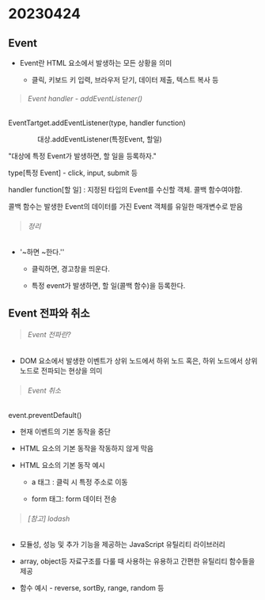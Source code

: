 # 20230424



## Event

- Event란 HTML 요소에서 발생하는 모든 상황을 의미
  
  - 클릭, 키보드 키 입력, 브라우저 닫기, 데이터 제출, 텍스트 복사 등

> ###### Event handler - addEventListener()

EventTartget.addEventListener(type, handler function)

               대상.addEventListener(특정Event, 할일)

"대상에 특정 Event가 발생하면, 할 일을 등록하자."

type[특정 Event] - click, input, submit 등 

handler function[할 일] : 지정된 타입의 Event를 수신할 객체. 콜백 함수여야함. 

콜백 함수는 발생한 Event의 데이터를 가진 Event 객체를 유일한 매개변수로 받음

> ###### 정리

- '~하면 ~한다.''
  
  - 클릭하면, 경고창을 띄운다.
  
  - 특정 event가 발생하면, 할 일(콜백 함수)을 등록한다.
  
  

## Event 전파와 취소



> ###### Event 전파란?

- DOM 요소에서 발생한 이벤트가 상위 노드에서 하위 노드 혹은, 하위 노드에서 상위 노드로 전파되는 현상을 의미

 

> ###### Event 취소

event.preventDefault()

- 현재 이벤트의 기본 동작을 중단

- HTML 요소의 기본 동작을 작동하지 않게 막음

- HTML 요소의 기본 동작 예시
  
  - a 태그 : 클릭 시 특정 주소로 이동
  
  - form 태그: form 데이터 전송
  
  

> ###### [참고] lodash

- 모듈성, 성능 및 추가 기능을 제공하는 JavaScript 유틸리티 라이브러리

- array, object등 자료구조를 다룰 때 사용하는 유용하고 간편한 유틸리티 함수들을 제공

- 함수 예시 - reverse, sortBy, range, random 등


